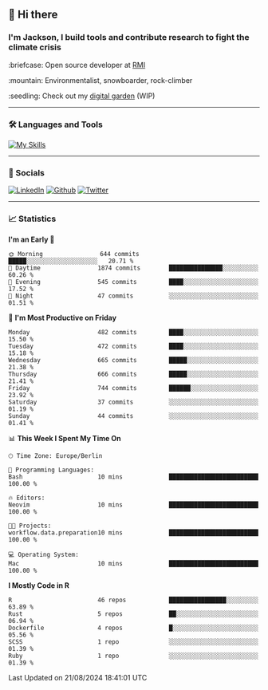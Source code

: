 ## :wave: Hi there
### I'm Jackson, I build tools and contribute research to fight the climate crisis
<p> :briefcase: Open source developer at <a href="https://rmi.org/" alt="RMI">RMI</a></p>
<p> :mountain: Environmentalist, snowboarder, rock-climber</p>
<p> :seedling: Check out my <a href="https://jdhoffa.github.io/" alt="digital garden">digital garden</a> (WIP) </p>

---

### :hammer_and_wrench: Languages and Tools

[![My Skills](https://skillicons.dev/icons?i=r,python,rust,docker,svelte,js,neovim,azure,postgresql,kubernetes,html,css&perline=6&theme=dark)](https://skillicons.dev)

---

### :iphone: Socials

[![LinkedIn](https://skillicons.dev/icons?i=linkedin&theme=dark)](https://www.linkedin.com/in/jackson-hoffart/) 
[![Github](https://skillicons.dev/icons?i=github&theme=dark)](https://github.com/jdhoffa) 
[![Twitter](https://skillicons.dev/icons?i=twitter&theme=dark)](https://twitter.com/jdhoffart) 

---

### :chart_with_upwards_trend: Statistics

 
<!--START_SECTION:waka-->
**I'm an Early 🐤** 

```text
🌞 Morning                644 commits         █████░░░░░░░░░░░░░░░░░░░░   20.71 % 
🌆 Daytime                1874 commits        ███████████████░░░░░░░░░░   60.26 % 
🌃 Evening                545 commits         ████░░░░░░░░░░░░░░░░░░░░░   17.52 % 
🌙 Night                  47 commits          ░░░░░░░░░░░░░░░░░░░░░░░░░   01.51 % 
```
📅 **I'm Most Productive on Friday** 

```text
Monday                   482 commits         ████░░░░░░░░░░░░░░░░░░░░░   15.50 % 
Tuesday                  472 commits         ████░░░░░░░░░░░░░░░░░░░░░   15.18 % 
Wednesday                665 commits         █████░░░░░░░░░░░░░░░░░░░░   21.38 % 
Thursday                 666 commits         █████░░░░░░░░░░░░░░░░░░░░   21.41 % 
Friday                   744 commits         ██████░░░░░░░░░░░░░░░░░░░   23.92 % 
Saturday                 37 commits          ░░░░░░░░░░░░░░░░░░░░░░░░░   01.19 % 
Sunday                   44 commits          ░░░░░░░░░░░░░░░░░░░░░░░░░   01.41 % 
```


📊 **This Week I Spent My Time On** 

```text
🕑︎ Time Zone: Europe/Berlin

💬 Programming Languages: 
Bash                     10 mins             █████████████████████████   100.00 % 

🔥 Editors: 
Neovim                   10 mins             █████████████████████████   100.00 % 

🐱‍💻 Projects: 
workflow.data.preparation10 mins             █████████████████████████   100.00 % 

💻 Operating System: 
Mac                      10 mins             █████████████████████████   100.00 % 
```

**I Mostly Code in R** 

```text
R                        46 repos            ████████████████░░░░░░░░░   63.89 % 
Rust                     5 repos             ██░░░░░░░░░░░░░░░░░░░░░░░   06.94 % 
Dockerfile               4 repos             █░░░░░░░░░░░░░░░░░░░░░░░░   05.56 % 
SCSS                     1 repo              ░░░░░░░░░░░░░░░░░░░░░░░░░   01.39 % 
Ruby                     1 repo              ░░░░░░░░░░░░░░░░░░░░░░░░░   01.39 % 
```




 Last Updated on 21/08/2024 18:41:01 UTC
<!--END_SECTION:waka-->

